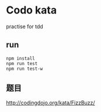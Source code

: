 # Codo kata
practise for tdd

## run 
```
npm install
npm run test
npm run test-w
```

## 题目
http://codingdojo.org/kata/FizzBuzz/